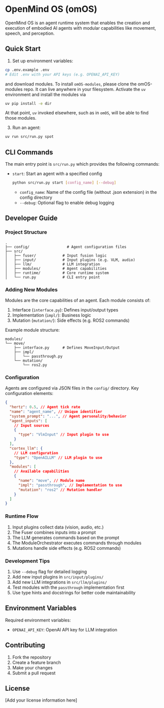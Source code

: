 # OpenMind OS (omOS)

OpenMind OS is an agent runtime system that enables the creation and execution of embodied AI agents with modular capabilities like movement, speech, and perception.

## Quick Start

1. Set up environment variables:

```bash
cp .env.example .env
# Edit .env with your API keys (e.g. OPENAI_API_KEY)
```

and download modules. To install `omOS-modules`, please clone the omOS-modules repo. It can live anywhere in your filesystem. Activate the `uv` environment and install the modules via 

```bash
uv pip install -e dir
```

At that point, `uv` invoked elsewhere, such as in `omOS`, will be able to find those modules. 

3. Run an agent:

```bash
uv run src/run.py spot
```

## CLI Commands

The main entry point is `src/run.py` which provides the following commands:

- `start`: Start an agent with a specified config
  ```bash
  python src/run.py start [config_name] [--debug]
  ```
  - `config_name`: Name of the config file (without .json extension) in the config directory
  - `--debug`: Optional flag to enable debug logging

## Developer Guide

### Project Structure

```
.
├── config/                 # Agent configuration files
├── src/
│   ├── fuser/            # Input fusion logic
│   ├── input/            # Input plugins (e.g. VLM, audio)
│   ├── llm/              # LLM integration
│   ├── modules/          # Agent capabilities
│   ├── runtime/          # Core runtime system
│   └── run.py            # CLI entry point
```

### Adding New Modules

Modules are the core capabilities of an agent. Each module consists of:

1. Interface (`interface.py`): Defines input/output types
2. Implementation (`impl/`): Business logic
3. Mutation (`mutation/`): Side effects (e.g. ROS2 commands)

Example module structure:

```
modules/
└── move/
    ├── interface.py      # Defines MoveInput/Output
    ├── impl/
    │   └── passthrough.py
    └── mutation/
        └── ros2.py
```

### Configuration

Agents are configured via JSON files in the `config/` directory. Key configuration elements:

```json
{
  "hertz": 0.5, // Agent tick rate
  "name": "agent_name", // Unique identifier
  "system_prompt": "...", // Agent personality/behavior
  "agent_inputs": [
    // Input sources
    {
      "type": "VlmInput" // Input plugin to use
    }
  ],
  "cortex_llm": {
    // LLM configuration
    "type": "OpenAILLM" // LLM plugin to use
  },
  "modules": [
    // Available capabilities
    {
      "name": "move", // Module name
      "impl": "passthrough", // Implementation to use
      "mutation": "ros2" // Mutation handler
    }
  ]
}
```

### Runtime Flow

1. Input plugins collect data (vision, audio, etc.)
2. The Fuser combines inputs into a prompt
3. The LLM generates commands based on the prompt
4. The ModuleOrchestrator executes commands through modules
5. Mutations handle side effects (e.g. ROS2 commands)

### Development Tips

1. Use `--debug` flag for detailed logging
2. Add new input plugins in `src/input/plugins/`
3. Add new LLM integrations in `src/llm/plugins/`
4. Test modules with the `passthrough` implementation first
5. Use type hints and docstrings for better code maintainability

## Environment Variables

Required environment variables:

- `OPENAI_API_KEY`: OpenAI API key for LLM integration

## Contributing

1. Fork the repository
2. Create a feature branch
3. Make your changes
4. Submit a pull request

## License

[Add your license information here]

